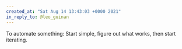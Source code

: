 ```yaml
---
created_at: "Sat Aug 14 13:43:03 +0000 2021"
in_reply_to: @leo_guinan
---
```


To automate something: Start simple, figure out what works, then start iterating.